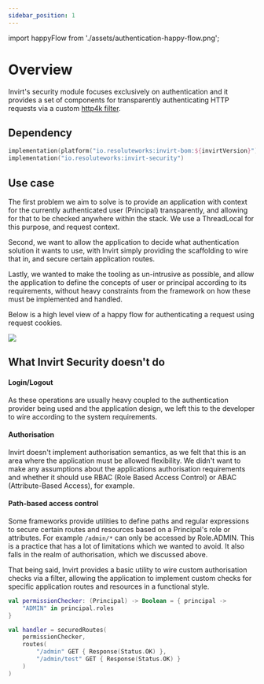```yaml
---
sidebar_position: 1
---
```


import happyFlow from './assets/authentication-happy-flow.png';

# Overview

Invirt's security module focuses exclusively on authentication and it provides
a set of components for transparently authenticating HTTP requests via a custom [http4k filter](https://www.http4k.org/guide/reference/core/#filters).

## Dependency
```kotlin
implementation(platform("io.resoluteworks:invirt-bom:${invirtVersion}"))
implementation("io.resoluteworks:invirt-security")
```

## Use case
The first problem we aim to solve is to provide an application with context for the currently
authenticated user (Principal) transparently, and allowing for that to be checked anywhere within the stack.
We use a ThreadLocal for this purpose, and request context.

Second, we want to allow the application to decide what authentication solution it wants to use, with Invirt simply
providing the scaffolding to wire that in, and secure certain application routes.

Lastly, we wanted to make the tooling as un-intrusive as possible, and allow the application to define
the concepts of user or principal according to its requirements, without heavy constraints from the framework
on how these must be implemented and handled.

Below is a high level view of a happy flow for authenticating a request using request cookies.

<img src={happyFlow}/>

## What Invirt Security doesn't do

#### Login/Logout
As these operations are usually heavy coupled to the authentication provider being used and the application
design, we left this to the developer to wire according to the system requirements.

#### Authorisation
Invirt doesn't implement authorisation semantics, as we felt that this is an area where the application
must be allowed flexibility. We didn't want to make any assumptions about the applications authorisation requirements
and whether it should use RBAC (Role Based Access Control) or ABAC (Attribute-Based Access), for example.

#### Path-based access control
Some frameworks provide utilities to define paths and regular expressions to secure certain routes and
resources based on a Principal's role or attributes. For example `/admin/*` can only be accessed by Role.ADMIN.
This is a practice that has a lot of limitations which we wanted to avoid. It also falls in the realm
of authorisation, which we discussed above.

That being said, Invirt provides a basic utility to wire custom authorisation checks via a filter, allowing the application
to implement custom checks for specific application routes and resources in a functional style.
```kotlin
val permissionChecker: (Principal) -> Boolean = { principal ->
    "ADMIN" in principal.roles
}

val handler = securedRoutes(
    permissionChecker,
    routes(
        "/admin" GET { Response(Status.OK) },
        "/admin/test" GET { Response(Status.OK) }
    )
)
```

